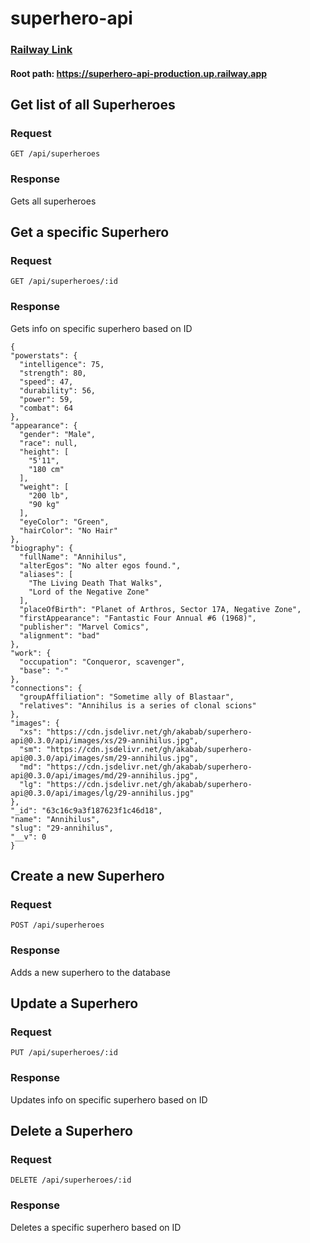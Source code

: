 # superhero-api

### [Railway Link](https://superhero-api-production.up.railway.app/api/superheroes)

#### Root path: https://superhero-api-production.up.railway.app

## Get list of all Superheroes

### Request

`GET /api/superheroes`

### Response

Gets all superheroes

## Get a specific Superhero

### Request

`GET /api/superheroes/:id`

### Response

Gets info on specific superhero based on ID

```
{
"powerstats": {
  "intelligence": 75,
  "strength": 80,
  "speed": 47,
  "durability": 56,
  "power": 59,
  "combat": 64
},
"appearance": {
  "gender": "Male",
  "race": null,
  "height": [
    "5'11",
    "180 cm"
  ],
  "weight": [
    "200 lb",
    "90 kg"
  ],
  "eyeColor": "Green",
  "hairColor": "No Hair"
},
"biography": {
  "fullName": "Annihilus",
  "alterEgos": "No alter egos found.",
  "aliases": [
    "The Living Death That Walks",
    "Lord of the Negative Zone"
  ],
  "placeOfBirth": "Planet of Arthros, Sector 17A, Negative Zone",
  "firstAppearance": "Fantastic Four Annual #6 (1968)",
  "publisher": "Marvel Comics",
  "alignment": "bad"
},
"work": {
  "occupation": "Conqueror, scavenger",
  "base": "-"
},
"connections": {
  "groupAffiliation": "Sometime ally of Blastaar",
  "relatives": "Annihilus is a series of clonal scions"
},
"images": {
  "xs": "https://cdn.jsdelivr.net/gh/akabab/superhero-api@0.3.0/api/images/xs/29-annihilus.jpg",
  "sm": "https://cdn.jsdelivr.net/gh/akabab/superhero-api@0.3.0/api/images/sm/29-annihilus.jpg",
  "md": "https://cdn.jsdelivr.net/gh/akabab/superhero-api@0.3.0/api/images/md/29-annihilus.jpg",
  "lg": "https://cdn.jsdelivr.net/gh/akabab/superhero-api@0.3.0/api/images/lg/29-annihilus.jpg"
},
"_id": "63c16c9a3f187623f1c46d18",
"name": "Annihilus",
"slug": "29-annihilus",
"__v": 0
}
```

## Create a new Superhero

### Request

`POST /api/superheroes`

### Response

Adds a new superhero to the database

## Update a Superhero

### Request

`PUT /api/superheroes/:id`

### Response

Updates info on specific superhero based on ID


## Delete a Superhero

### Request

`DELETE /api/superheroes/:id`

### Response

Deletes a specific superhero based on ID

